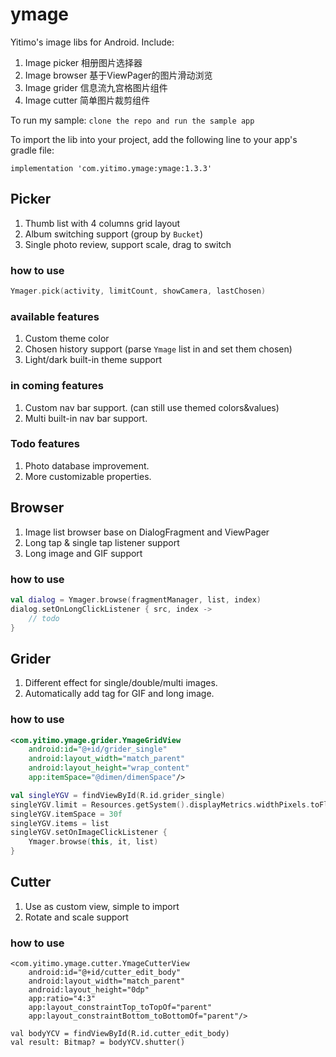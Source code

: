 # ymage

Yitimo's image libs for Android. Include:

1. Image picker 相册图片选择器
2. Image browser 基于ViewPager的图片滑动浏览
3. Image grider 信息流九宫格图片组件
4. Image cutter 简单图片裁剪组件


To run my sample: ``clone the repo and run the sample app``

To import the lib into your project, add the following line to your app's gradle file:

```
implementation 'com.yitimo.ymage:ymage:1.3.3'
```

## Picker

1. Thumb list with 4 columns grid layout
2. Album switching support (group by ``Bucket``)
3. Single photo review, support scale, drag to switch

### how to use

``` kotlin
Ymager.pick(activity, limitCount, showCamera, lastChosen)
```

### available features

1. Custom theme color
2. Chosen history support (parse ``Ymage`` list in and set them chosen)
3. Light/dark built-in theme support

### in coming features

1. Custom nav bar support. (can still use themed colors&values)
2. Multi built-in nav bar support.

### Todo features

1. Photo database improvement.
2. More customizable properties.

## Browser

1. Image list browser base on DialogFragment and ViewPager
2. Long tap & single tap listener support
3. Long image and GIF support

### how to use

``` kotlin
val dialog = Ymager.browse(fragmentManager, list, index)
dialog.setOnLongClickListener { src, index ->
    // todo
}
```

## Grider

1. Different effect for single/double/multi images.
2. Automatically add tag for GIF and long image.

### how to use

``` xml
<com.yitimo.ymage.grider.YmageGridView
    android:id="@+id/grider_single"
    android:layout_width="match_parent"
    android:layout_height="wrap_content"
    app:itemSpace="@dimen/dimenSpace"/>
```

``` kotlin
val singleYGV = findViewById(R.id.grider_single)
singleYGV.limit = Resources.getSystem().displayMetrics.widthPixels.toFloat()
singleYGV.itemSpace = 30f
singleYGV.items = list
singleYGV.setOnImageClickListener {
    Ymager.browse(this, it, list)
}
```

## Cutter

1. Use as custom view, simple to import
2. Rotate and scale support

### how to use

```
<com.yitimo.ymage.cutter.YmageCutterView
    android:id="@+id/cutter_edit_body"
    android:layout_width="match_parent"
    android:layout_height="0dp"
    app:ratio="4:3"
    app:layout_constraintTop_toTopOf="parent"
    app:layout_constraintBottom_toBottomOf="parent"/>
```

```
val bodyYCV = findViewById(R.id.cutter_edit_body)
val result: Bitmap? = bodyYCV.shutter()
```
